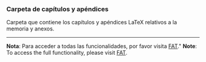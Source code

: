### Carpeta de capítulos y apéndices

Carpeta que contiene los capítulos y apéndices LaTeX relativos a la memoria y anexos.

---

**Nota**: Para acceder a todas las funcionalidades, por favor visita [FAT](http://takeiteasy.pythonanywhere.com/)."
**Note**: To access the full functionality, please visit [FAT](http://takeiteasy.pythonanywhere.com/).
